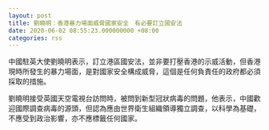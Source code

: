 ```yaml
---
layout: post
title: 劉曉明：香港暴力場面威脅國家安全　有必要訂立國安法
date: 2020-06-02 08:55:23.000000000 +08:00
categories: rss
---
```


中國駐英大使劉曉明表示，訂立港區國安法，並非要打壓香港的示威活動，但香港現時所發生的暴力場面，是對國家安全構成威脅，這個是任何負責任的政府都必須採取的措施。

劉曉明接受英國天空電視台訪問時，被問到新型冠狀病毒的問題，他表示，中國歡迎國際調查病毒的源頭，但認為應由世界衛生組織領導獨立調查，以科學為基礎，不應受到政治影響，亦不應標籤任何國家。

